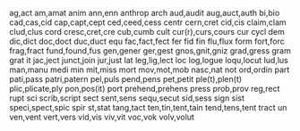 ag,act
am,amat
anim
ann,enn
anthrop
arch
aud,audit
aug,auct,auth
bi,bio
cad,cas,cid
cap,capt,cept
ced,ceed,cess
centr
cern,cret
cid,cis
claim,clam
clud,clus
cord
cresc,cret,cre
cub,cumb
cult
cur(r),curs,cours
cur
cycl
dem
dic,dict
doc,doct
duc,duct
equ
fac,fact,fect
fer
fid
fin
flu,flux
form
fort,forc
frag,fract
fund,found,fus
gen,gener
ger,gest
gnos,gnit,gniz
grad,gress
gram
grat
it
jac,ject
junct,join
jur,just
lat
leg,lig,lect
loc
log,logue
loqu,locut
lud,lus
man,manu
medi
min
mit,miss
mort
mov,mot,mob
nasc,nat
not
ord,ordin
part
pati,pass
patri,patern
pel,puls
pend,pens
pet,petit
ple(t),plen(t)
plic,plicate,ply
pon,pos(it)
port
prehend,prehens
press
prob,prov
reg,rect
rupt
sci
scrib,script
sect
sent,sens
sequ,secut
sid,sess
sign
sist
speci,spect,spic
spir
st,stat
tang,tact
ten,tin,tent,tain
tend,tens,tent
tract
un
ven,vent
vert,vers
vid,vis
viv,vit
voc,vok
volv,volut

